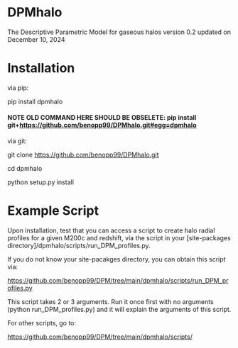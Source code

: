 # DPMhalo

The Descriptive Parametric Model for gaseous halos version 0.2 updated on December 10, 2024

# Installation



via pip:

pip install dpmhalo


#### NOTE OLD COMMAND HERE SHOULD BE OBSELETE: pip install git+https://github.com/benopp99/DPMhalo.git#egg=dpmhalo ####


via git: 

git clone https://github.com/benopp99/DPMhalo.git

cd dpmhalo

python setup.py install

# Example Script



Upon installation, test that you can access a script to create halo radial profiles for a given M200c and redshift, via the script in your [site-packages directory]/dpmhalo/scripts/run_DPM_profiles.py.  

If you do not know your site-pacakges directory, you can obtain this script via:

https://github.com/benopp99/DPM/tree/main/dpmhalo/scripts/run_DPM_profiles.py

This script takes 2 or 3 arguments.  Run it once first with no arguments (python run_DPM_profiles.py) and it will explain the arguments of this script.  

For other scripts, go to:

https://github.com/benopp99/DPM/tree/main/dpmhalo/scripts/
